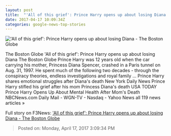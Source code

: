 ```yaml
---
layout: post
title:  "'All of this grief': Prince Harry opens up about losing Diana - The Boston Globe"
date: 2017-04-17 10:09:34Z
categories: google-news-top-stories
---
```


!['All of this grief': Prince Harry opens up about losing Diana - The Boston Globe](http://www.bostonglobe.com/rf/image_585w/Boston/2011-2020/2017/04/17/BostonGlobe.com/Foreign/Images/50b2b600eb35441da31d0663f3fb4132-50b2b600eb35441da31d0663f3fb4132-0.jpg)

The Boston Globe 'All of this grief': Prince Harry opens up about losing Diana The Boston Globe Prince Harry was 12 years old when the car carrying his mother, Princess Diana Spencer, crashed in a Paris tunnel on Aug. 31, 1997. He spent much of the following two decades - through the conspiracy theories, endless investigations and royal family ... Prince Harry shares emotional struggles after Diana's death New York Daily News Prince Harry stifled his grief after his mom Princess Diana's death USA TODAY Prince Harry Opens Up About Mental Health After Mom's Death NBCNews.com Daily Mail - WGN-TV - Nasdaq - Yahoo News all 119 news articles »


Full story on F3News: ['All of this grief': Prince Harry opens up about losing Diana - The Boston Globe](http://www.f3nws.com/n/jKBr3B)

> Posted on: Monday, April 17, 2017 3:09:34 PM
